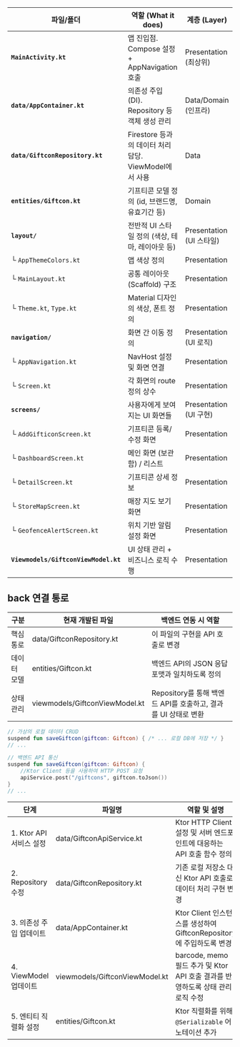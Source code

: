 | 파일/폴더                                | 역할 (What it does)                       | 계층 (Layer)            |
| ------------------------------------ | --------------------------------------- | --------------------- |
| **`MainActivity.kt`**                | 앱 진입점. Compose 설정 + AppNavigation 호출    | Presentation (최상위)    |
| **`data/AppContainer.kt`**           | 의존성 주입 (DI). Repository 등 객체 생성 관리      | Data/Domain (인프라)     |
| **`data/GiftconRepository.kt`**      | Firestore 등과의 데이터 처리 담당. ViewModel에서 사용 | Data                  |
| **`entities/Giftcon.kt`**            | 기프티콘 모델 정의 (id, 브랜드명, 유효기간 등)           | Domain                |
| **`layout/`**                        | 전반적 UI 스타일 정의 (색상, 테마, 레이아웃 등)          | Presentation (UI 스타일) |
| └ `AppThemeColors.kt`                | 앱 색상 정의                                 | Presentation          |
| └ `MainLayout.kt`                    | 공통 레이아웃 (Scaffold) 구조                   | Presentation          |
| └ `Theme.kt`, `Type.kt`              | Material 디자인의 색상, 폰트 정의                 | Presentation          |
| **`navigation/`**                    | 화면 간 이동 정의                              | Presentation (UI 로직)  |
| └ `AppNavigation.kt`                 | NavHost 설정 및 화면 연결                      | Presentation          |
| └ `Screen.kt`                        | 각 화면의 route 정의 상수                       | Presentation          |
| **`screens/`**                       | 사용자에게 보여지는 UI 화면들                       | Presentation (UI 구현)  |
| └ `AddGifticonScreen.kt`             | 기프티콘 등록/수정 화면                           | Presentation          |
| └ `DashboardScreen.kt`               | 메인 화면 (보관함) / 리스트                       | Presentation          |
| └ `DetailScreen.kt`                  | 기프티콘 상세 정보                              | Presentation          |
| └ `StoreMapScreen.kt`                | 매장 지도 보기 화면                             | Presentation          |
| └ `GeofenceAlertScreen.kt`           | 위치 기반 알림 설정 화면                          | Presentation          |
| **`Viewmodels/GiftconViewModel.kt`** | UI 상태 관리 + 비즈니스 로직 수행                   | Presentation          |


## back 연결 통로
| 구분     | 현재 개발된 파일                      | 백엔드 연동 시 역할                                     |
| ------ | ------------------------------ | ----------------------------------------------- |
| 핵심 통로  | data/GiftconRepository.kt      | 이 파일의 구현을 API 호출로 변경                        |
| 데이터 모델 | entities/Giftcon.kt            | 백엔드 API의 JSON 응답 포맷과 일치하도록 정의               |
| 상태 관리  | viewmodels/GiftconViewModel.kt | Repository를 통해 백엔드 API를 호출하고, 결과를 UI 상태로 변환 |

```Kotlin
// 가상의 로컬 데이터 CRUD
suspend fun saveGiftcon(giftcon: Giftcon) { /* ... 로컬 DB에 저장 */ }
// ...
```

```Kotlin
// 백엔드 API 통신
suspend fun saveGiftcon(giftcon: Giftcon) {
    //Ktor Client 등을 사용하여 HTTP POST 요청
    apiService.post("/giftcons", giftcon.toJson())
}
// ...
```

| 단계                 | 파일명                            | 역할 및 설명                                                 |
| ------------------ | ------------------------------ | ------------------------------------------------------- |
| 1. Ktor API 서비스 설정 | data/GiftconApiService.kt      | Ktor HTTP Client 설정 및 서버 엔드포인트에 대응하는 API 호출 함수 정의       |
| 2. Repository 수정   | data/GiftconRepository.kt      | 기존 로컬 저장소 대신 Ktor API 호출로 데이터 처리 구현 변경                  |
| 3. 의존성 주입 업데이트     | data/AppContainer.kt           | Ktor Client 인스턴스를 생성하여 GiftconRepository에 주입하도록 변경      |
| 4. ViewModel 업데이트  | viewmodels/GiftconViewModel.kt | barcode, memo 필드 추가 및 Ktor API 호출 결과를 반영하도록 상태 관리 로직 수정 |
| 5. 엔티티 직렬화 설정      | entities/Giftcon.kt            | Ktor 직렬화를 위해 `@Serializable` 어노테이션 추가                   |
